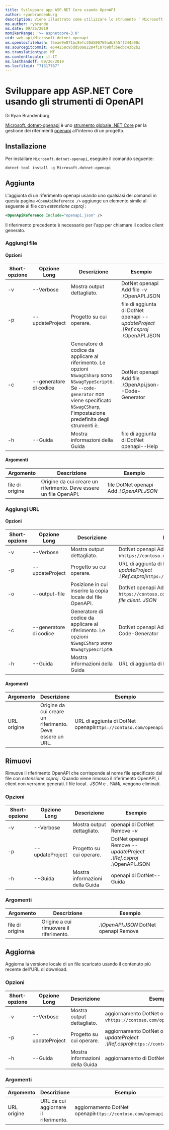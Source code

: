 ```yaml
---
title: Sviluppare app ASP.NET Core usando OpenAPI
author: ryanbrandenburg
description: Viene illustrato come utilizzare lo strumento ' Microsoft. dotnet-openapi ' per aggiungere riferimenti a file OpenAPI.
ms.author: rybrande
ms.date: 09/26/2019
monikerRange: '>= aspnetcore-3.0'
uid: web-api/Microsoft.dotnet-openapi
ms.openlocfilehash: f5eae9e871bc8efc30d500769adb845ff244a90c
ms.sourcegitcommit: e644258c95dd50a82284f107b9bf3becbc43b2b2
ms.translationtype: MT
ms.contentlocale: it-IT
ms.lasthandoff: 09/26/2019
ms.locfileid: "71317767"
---
```

# <a name="develop-aspnet-core-apps-using-openapi-tools"></a>Sviluppare app ASP.NET Core usando gli strumenti di OpenAPI

Di Ryan Brandenburg

[Microsoft. dotnet-openapi](https://www.nuget.org/packages/Microsoft.dotnet-openapi) è uno [strumento globale .NET Core](/dotnet/core/tools/global-tools) per la gestione dei riferimenti [openapi](https://github.com/OAI/OpenAPI-Specification) all'interno di un progetto.

## <a name="installation"></a>Installazione

Per installare `Microsoft.dotnet-openapi`, eseguire il comando seguente:

```dotnetcli
dotnet tool install -g Microsoft.dotnet-openapi
```

## <a name="add"></a>Aggiunta

L'aggiunta di un riferimento openapi usando uno qualsiasi dei comandi in questa pagina `<OpenApiReference />` aggiunge un elemento simile al seguente al file con *estensione csproj* :

```xml
<OpenApiReference Include="openapi.json" />
```

Il riferimento precedente è necessario per l'app per chiamare il codice client generato.

<!-- TODO: Restore after https://github.com/aspnet/AspNetCore/issues/12738
### Add Project

#### Options

| Short option | Long option | Description | Example |
|-------|------|-------|---------|
| -v|--verbose | Show verbose output. |dotnet openapi add project *-v* ../Ref/ProjRef.csproj |
| -p|--project | The project to operate on. |dotnet openapi add project *--project .\Ref.csproj* ../Ref/ProjRef.csproj |

#### Arguments

|  Argument  | Description | Example |
|-------------|-------------|---------|
| source-file | The source to create a reference from. Must be a project file. |dotnet openapi add project *../Ref/ProjRef.csproj* | -->

### <a name="add-file"></a>Aggiungi file

#### <a name="options"></a>Opzioni

| Short-opzione| Opzione Long| Descrizione | Esempio |
|-------|------|-------|---------|
| -v|--Verbose | Mostra output dettagliato. |DotNet openapi Add file *-v* .\OpenAPI.JSON |
| -p|--updateProject | Progetto su cui operare. |file di aggiunta di DotNet openapi *--updateProject .\Ref.csproj* .\OpenAPI.JSON |
| -c|--generatore di codice| Generatore di codice da applicare al riferimento. Le opzioni `NSwagCSharp` sono `NSwagTypeScript`e. Se `--code-generator` non viene specificato `NSwagCSharp`, l'impostazione predefinita degli strumenti è.|DotNet openapi Add file .\OpenApi.json--Code-Generator
| -h|--Guida|Mostra informazioni della Guida|file di aggiunta di DotNet openapi--Help|

#### <a name="arguments"></a>Argomenti

|  Argomento  | Descrizione | Esempio |
|-------------|-------------|---------|
| file di origine | Origine da cui creare un riferimento. Deve essere un file OpenAPI. |file DotNet openapi Add *.\OpenAPI.JSON* |

### <a name="add-url"></a>Aggiungi URL

#### <a name="options"></a>Opzioni

| Short-opzione| Opzione Long| Descrizione | Esempio |
|-------|------|-------------|---------|
| -v|--Verbose | Mostra output dettagliato. |DotNet openapi Add URL *-v*`https://contoso.com/openapi.json` |
| -p|--updateProject | Progetto su cui operare. |URL di aggiunta di DotNet openapi *--updateProject .\Ref.csproj*`https://contoso.com/openapi.json` |
| -o|--output-file | Posizione in cui inserire la copia locale del file OpenAPI. |DotNet openapi Add URL `https://contoso.com/openapi.json` *--output-file client. JSON* |
| -c|--generatore di codice| Generatore di codice da applicare al riferimento. Le opzioni `NSwagCSharp` sono `NSwagTypeScript`e. |DotNet openapi Add file .\OpenApi.json--Code-Generator
| -h|--Guida|Mostra informazioni della Guida|URL di aggiunta di DotNet openapi--Help|

#### <a name="arguments"></a>Argomenti

|  Argomento  | Descrizione | Esempio |
|-------------|-------------|---------|
| URL origine | Origine da cui creare un riferimento. Deve essere un URL. |URL di aggiunta di DotNet openapi`https://contoso.com/openapi.json` |

## <a name="remove"></a>Rimuovi

Rimuove il riferimento OpenAPI che corrisponde al nome file specificato dal file con *estensione csproj* . Quando viene rimosso il riferimento OpenAPI, i client non verranno generati. I file local *. JSON* e *. YAML* vengono eliminati.

### <a name="options"></a>Opzioni

| Short-opzione| Opzione Long| Descrizione| Esempio |
|-------|------|------------|---------|
| -v|--Verbose | Mostra output dettagliato. |openapi di DotNet Remove *-v*|
| -p|--updateProject | Progetto su cui operare. |DotNet openapi Remove *--updateProject .\Ref.csproj* .\OpenAPI.JSON |
| -h|--Guida|Mostra informazioni della Guida|openapi di DotNet--Guida|

### <a name="arguments"></a>Argomenti

|  Argomento  | Descrizione| Esempio |
| ------------|------------|---------|
| file di origine | Origine a cui rimuovere il riferimento. |*.\OpenAPI.JSON* DotNet openapi Remove |

## <a name="refresh"></a>Aggiorna

Aggiorna la versione locale di un file scaricato usando il contenuto più recente dell'URL di download.

### <a name="options"></a>Opzioni

| Short-opzione| Opzione Long| Descrizione | Esempio |
|-------|------|-------------|---------|
| -v|--Verbose | Mostra output dettagliato. | aggiornamento DotNet openapi *-v*`https://contoso.com/openapi.json` |
| -p|--updateProject | Progetto su cui operare. | aggiornamento DotNet openapi *--updateProject .\Ref.csproj*`https://contoso.com/openapi.json` |
| -h|--Guida|Mostra informazioni della Guida|aggiornamento di DotNet openapi--Help|

### <a name="arguments"></a>Argomenti

|  Argomento  | Descrizione | Esempio |
| ------------|-------------|---------|
| URL origine | URL da cui aggiornare il riferimento. | aggiornamento DotNet openapi`https://contoso.com/openapi.json` |
